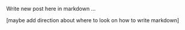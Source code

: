 <!--Greymatter
{
  "name": "React Redux Sagas with Web Animations",
  "description": "Triggering complex animations through redux sagas, using native web animation api",
  "createDate": "Sat Aug 12 2017 22:37:32 GMT-0500 (CDT)",
  "updateDate": "Sat Aug 12 2017 22:37:32 GMT-0500 (CDT)",
  "slug": "react-redux-sagas-with-web-animations",
  "file": "/public/blog-markdown/1502595452857-react-redux-sagas-with-web-animations.md"
}
-->

Write new post here in markdown ...

[maybe add direction about where to look on how to write markdown]
